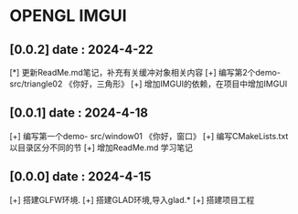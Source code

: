 # OPENGL IMGUI

## [0.0.2]  date : 2024-4-22
[*] 更新ReadMe.md笔记，补充有关缓冲对象相关内容
[+] 编写第2个demo- src/triangle02 《你好，三角形》
[+] 增加IMGUI的依赖，在项目中增加IMGUI


## [0.0.1]  date : 2024-4-18
[+] 编写第一个demo- src/window01 《你好，窗口》
[+] 编写CMakeLists.txt 以目录区分不同的节
[+] 增加ReadMe.md 学习笔记

## [0.0.0]  date : 2024-4-15
[+] 搭建GLFW环境.
[+] 搭建GLAD环境,导入glad.*
[+] 搭建项目工程